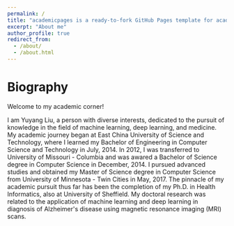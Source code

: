 ```yaml
---
permalink: /
title: "academicpages is a ready-to-fork GitHub Pages template for academic personal websites"
excerpt: "About me"
author_profile: true
redirect_from: 
  - /about/
  - /about.html
---
```


Biography
======
Welcome to my academic corner!

I am Yuyang Liu, a person with diverse interests, dedicated to the pursuit of knowledge in the field of machine learning, deep learning, and medicine. My academic journey began at East China University of Science and Technology, where I learned my Bachelor of Engineering in Computer Science and Technology in July, 2014. In 2012, I was transferred to University of Missouri - Columbia and was awared a Bachelor of Science degree in Computer Science in December, 2014. I pursued advanced studies and obtained my Master of Science degree in Computer Science from University of Minnesota - Twin Cities in May, 2017. The pinnacle of my academic pursuit thus far has been the completion of my Ph.D. in Health Informatics, also at University of Sheffield. My doctoral research was related to the application of machine learning and deep learning in diagnosis of Alzheimer's disease using magnetic resonance imaging (MRI) scans.

